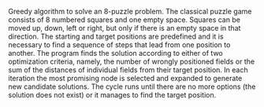 Greedy algorithm to solve an 8-puzzle problem. The classical puzzle game consists of 8 numbered squares and one empty space. Squares can be moved up, down, left or right, but only if there is an empty space in that direction. The starting and target positions are predefined and it is necessary to find a sequence of steps that lead from one position to another. The program finds the solution according to either of two optimization criteria, namely, the number of wrongly positioned fields or the sum of the distances of individual fields from their target position. In each iteration the most promising node is selected and expanded to generate new candidate solutions. The cycle runs until there are no more options (the solution does not exist) or it manages to find the target position.

